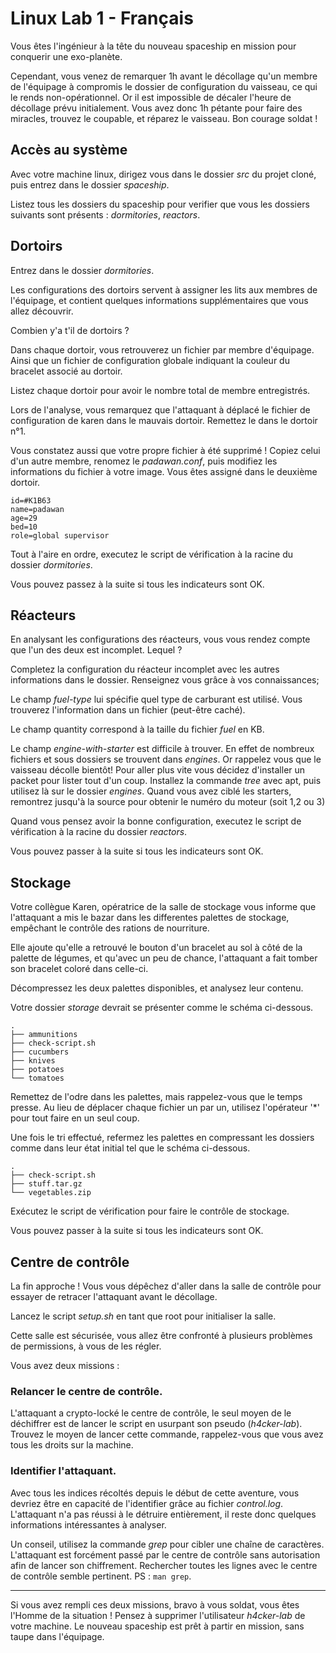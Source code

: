 # Linux Lab 1 - Français

Vous êtes l'ingénieur à la tête du nouveau spaceship en mission pour conquerir une exo-planète.

Cependant, vous venez de remarquer 1h avant le décollage qu'un membre de l'équipage à compromis le dossier de configuration du vaisseau, ce qui le rends non-opérationnel. Or il est impossible de décaler l'heure de décollage prévu initialement. Vous avez donc 1h pétante pour faire des miracles, trouvez le coupable, et réparez le vaisseau. Bon courage soldat !

## Accès au système

Avec votre machine linux, dirigez vous dans le dossier *src* du projet cloné, puis entrez dans le dossier *spaceship*.

Listez tous les dossiers du spaceship pour verifier que vous les dossiers suivants sont présents : *dormitories*, *reactors*.

## Dortoirs

Entrez dans le dossier *dormitories*.

Les configurations des dortoirs servent à assigner les lits aux membres de l'équipage, et contient quelques informations supplémentaires que vous allez découvrir.

Combien y'a t'il de dortoirs ?

Dans chaque dortoir, vous retrouverez un fichier par membre d'équipage.
Ainsi que un fichier de configuration globale indiquant la couleur du bracelet associé au dortoir.

Listez chaque dortoir pour avoir le nombre total de membre entregistrés.

Lors de l'analyse, vous remarquez que l'attaquant à déplacé le fichier de configuration de karen dans le mauvais dortoir. Remettez le dans le dortoir n°1.

Vous constatez aussi que votre propre fichier à été supprimé !
Copiez celui d'un autre membre, renomez le *padawan.conf*, puis modifiez les informations du fichier à votre image.
Vous êtes assigné dans le deuxième dortoir.
```
id=#K1B63
name=padawan
age=29
bed=10
role=global supervisor
```
Tout à l'aire en ordre, executez le script de vérification à la racine du dossier *dormitories*.

Vous pouvez passez à la suite si tous les indicateurs sont OK.

## Réacteurs

En analysant les configurations des réacteurs, vous vous rendez compte que l'un des deux est incomplet. Lequel ?

Completez la configuration du réacteur incomplet avec les autres informations dans le dossier. Renseignez vous grâce à vos connaissances;


Le champ *fuel-type* lui spécifie quel type de carburant est utilisé. Vous trouverez l'information dans un fichier (peut-être caché).

Le champ quantity correspond à la taille du fichier *fuel* en KB.

Le champ *engine-with-starter* est difficile à trouver. En effet de nombreux fichiers et sous dossiers se trouvent dans *engines*. Or rappelez vous que le vaisseau décolle bientôt! Pour aller plus vite vous décidez d'installer un packet pour lister tout d'un coup. Installez la commande *tree* avec apt, puis utilisez là sur le dossier *engines*.
Quand vous avez ciblé les starters, remontrez jusqu'à la source pour obtenir le numéro du moteur (soit 1,2 ou 3)

Quand vous pensez avoir la bonne configuration, executez le script de vérification à la racine du dossier *reactors*.

Vous pouvez passer à la suite si tous les indicateurs sont OK.

## Stockage

Votre collègue Karen, opératrice de la salle de stockage vous informe que l'attaquant a mis le bazar dans les differentes palettes de stockage, empêchant le contrôle des rations de nourriture.

Elle ajoute qu'elle a retrouvé le bouton d'un bracelet au sol à côté de la palette de légumes, et qu'avec un peu de chance, l'attaquant a fait tomber son bracelet coloré dans celle-ci.

Décompressez les deux palettes disponibles, et analysez leur contenu.

Votre dossier *storage* devrait se présenter comme le schéma ci-dessous.
```
.
├── ammunitions
├── check-script.sh
├── cucumbers
├── knives
├── potatoes
└── tomatoes
```


Remettez de l'odre dans les palettes, mais rappelez-vous que le temps presse.
Au lieu de déplacer chaque fichier un par un, utilisez l'opérateur '\*' pour tout faire en un seul coup.

Une fois le tri effectué, refermez les palettes en compressant les dossiers comme dans leur état initial tel que le schéma ci-dessous.
```
.
├── check-script.sh
├── stuff.tar.gz
└── vegetables.zip
```

Exécutez le script de vérification pour faire le contrôle de stockage.

Vous pouvez passer à la suite si tous les indicateurs sont OK.

## Centre de contrôle

La fin approche ! Vous vous dépêchez d'aller dans la salle de contrôle pour essayer de retracer l'attaquant avant le décollage.

Lancez le script *setup.sh* en tant que root pour initialiser la salle.

Cette salle est sécurisée, vous allez être confronté à plusieurs problèmes de permissions, à vous de les régler.

Vous avez deux missions :

### Relancer le centre de contrôle.

L'attaquant a crypto-locké le centre de contrôle, le seul moyen de le déchiffrer est de lancer le script en usurpant son pseudo (*h4cker-lab*).
Trouvez le moyen de lancer cette commande, rappelez-vous que vous avez tous les droits sur la machine.

### Identifier l'attaquant.

Avec tous les indices récoltés depuis le début de cette aventure, vous devriez être en capacité de l'identifier grâce au fichier *control.log*. L'attaquant n'a pas réussi à le détruire entièrement, il reste donc quelques informations intéressantes à analyser.

Un conseil, utilisez la commande *grep* pour cibler une chaîne de caractères. L'attaquant est forcément passé par le centre de contrôle sans autorisation afin de lancer son chiffrement.
Rechercher toutes les lignes avec le centre de contrôle semble pertinent.
PS : ``man grep``.

---

Si vous avez rempli ces deux missions, bravo à vous soldat, vous êtes l'Homme de la situation !
Pensez à supprimer l'utilisateur *h4cker-lab* de votre machine.
Le nouveau spaceship est prêt à partir en mission, sans taupe dans l'équipage.
